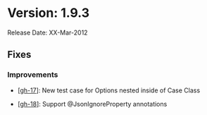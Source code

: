 # Version: 1.9.3

Release Date: XX-Mar-2012

## Fixes

### Improvements

* [[gh-17](https://github.com/FasterXML/jackson-module-scala/pull/17)]:
  New test case for Options nested inside of Case Class

* [[gh-18](https://github.com/FasterXML/jackson-module-scala/pull/18)]:
  Support @JsonIgnoreProperty annotations

